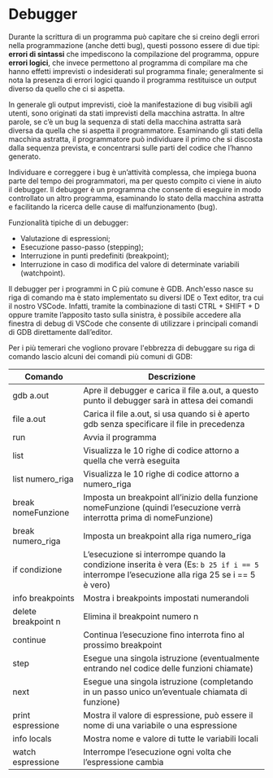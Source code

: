 # Debugger
Durante la scrittura di un programma può capitare che si creino degli errori nella programmazione (anche detti bug), questi possono essere di due tipi: **errori di sintassi** che impediscono la compilazione del programma, oppure **errori logici**, che invece permettono al programma di compilare ma che hanno effetti imprevisti o indesiderati sul programma finale; generalmente si nota la presenza di errori logici quando il programma restituisce un output diverso da quello che ci si aspetta.

In generale gli output imprevisti, cioè la manifestazione di bug visibili agli utenti, sono originati da stati imprevisti della macchina astratta. In altre parole, se c’è un bug la sequenza di stati della macchina astratta sarà diversa da quella che si aspetta il programmatore. Esaminando gli stati della macchina astratta, il programmatore può individuare il primo che si discosta dalla sequenza prevista, e concentrarsi sulle parti del codice che l’hanno generato.

Individuare e correggere i bug è un’attività complessa, che impiega buona parte del tempo dei programmatori, ma per questo compito ci viene in aiuto il debugger. Il debugger è un programma che consente di eseguire in modo controllato un altro programma, esaminando lo stato della macchina astratta e facilitando la ricerca delle cause di malfunzionamento (bug).

Funzionalità tipiche di un debugger:

- Valutazione di espressioni;
- Esecuzione passo-passo (stepping);
- Interruzione in punti predefiniti (breakpoint);
- Interruzione in caso di modifica del valore di determinate variabili (watchpoint).

Il debugger per i programmi in C più comune è GDB. Anch'esso nasce su riga di comando ma è stato implementato su diversi IDE o Text editor, tra cui il nostro VSCode. Infatti, tramite la combinazione di tasti CTRL + SHIFT + D oppure tramite l’apposito tasto sulla sinistra, è possibile accedere alla finestra di debug di VSCode che consente di utilizzare i principali comandi di GDB direttamente dall’editor.

Per i più temerari che vogliono provare l'ebbrezza di debuggare su riga di comando lascio alcuni dei comandi più comuni di GDB:

| Comando             | Descrizione                                                                                                                                |
|---------------------|--------------------------------------------------------------------------------------------------------------------------------------------|
| gdb a.out           | Apre il debugger e carica il file a.out, a questo punto il debugger sarà in attesa dei comandi                                             |
| file a.out          | Carica il file a.out, si usa quando si è aperto gdb senza specificare il file in precedenza                                               |
| run                 | Avvia il programma                                                                                                                         |
| list                | Visualizza le 10 righe di codice attorno a quella che verrà eseguita                                                                       |
| list numero_riga    | Visualizza le 10 righe di codice attorno a numero_riga                                                                                     |
| break nomeFunzione | Imposta un breakpoint all’inizio della funzione nomeFunzione (quindi l’esecuzione verrà interrotta prima di nomeFunzione)                |
| break numero_riga   | Imposta un breakpoint alla riga numero_riga                                                                                                |
| if condizione       | L’esecuzione si interrompe quando la condizione inserita è vera (Es: `b 25 if i == 5` interrompe l’esecuzione alla riga 25 se i == 5 è vero) |
| info breakpoints    | Mostra i breakpoints impostati numerandoli                                                                                                 |
| delete breakpoint n | Elimina il breakpoint numero n                                                                                                             |
| continue            | Continua l’esecuzione fino interrota fino al prossimo breakpoint                                                                           |
| step                | Esegue una singola istruzione (eventualmente entrando nel codice delle funzioni chiamate)                                                  |
| next                | Esegue una singola istruzione (completando in un passo unico un’eventuale chiamata di funzione)                                            |
| print espressione   | Mostra il valore di espressione, può essere il nome di una variabile o una espressione                                                     |
| info locals         | Mostra nome e valore di tutte le variabili locali                                                                                          |
| watch espressione   | Interrompe l’esecuzione ogni volta che l’espressione cambia                                                                                |